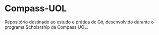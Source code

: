 # Compass-UOL

Repositório destinado ao estudo e prática de Git, desenvolvido durante o programa Scholarship da Compass UOL.
